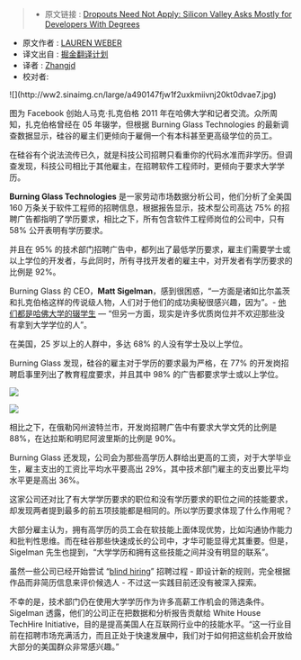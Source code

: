 >* 原文链接 : [Dropouts Need Not Apply: Silicon Valley Asks Mostly for Developers With Degrees](http://blogs.wsj.com/economics/2016/03/30/dropouts-need-not-apply-silicon-valley-asks-mostly-for-developers-with-degrees/)
* 原文作者 : [LAUREN WEBER](http://topics.wsj.com/person/W/lauren-weber/7369)
* 译文出自 : [掘金翻译计划](https://github.com/xitu/gold-miner)
* 译者 : [Zhangjd](https://github.com/Zhangjd)
* 校对者:

<div class="entry-content">![](http://ww2.sinaimg.cn/large/a490147fjw1f2uxkmiivnj20kt0dvae7.jpg)

图为 Facebook 创始人马克·扎克伯格 2011 年在哈佛大学和记者交流。众所周知，扎克伯格曾经在 05 年辍学，但根据 Burning Glass Technologies 的最新调查数据显示，硅谷的雇主们更倾向于雇佣一个有本科甚至更高级学位的员工。

在硅谷有个说法流传已久，就是科技公司招聘只看重你的代码水准而非学历。但调查发现，科技公司相比于其他雇主，在招聘软件工程师时，更倾向于要求大学学历。

**Burning Glass Technologies** 是一家劳动市场数据分析公司，他们分析了全美国 160 万条关于软件工程师的招聘信息，根据报告显示，技术型公司高达 75% 的招聘广告都指明了学历要求，相比之下，所有包含软件工程师岗位的公司中，只有 58% 公开表明有学历要求。

并且在 95% 的技术部门招聘广告中，都列出了最低学历要求，雇主们需要学士或以上学位的开发者，与此同时，所有寻找开发者的雇主中，对开发者有学历要求的比例是 92%。

Burning Glass 的 CEO，**Matt Sigelman**，感到很困惑，“一方面是诸如比尔盖茨和扎克伯格这样的传说级人物，人们对于他们的成功奥秘很感兴趣，因为”。- [他们都是哈佛大学的辍学生](http://www.wsj.com/articles/college-dropouts-thrive-in-tech-1433323802) — “但另一方面，现实是许多优质岗位并不欢迎那些没有拿到大学学位的人”。

在美国，25 岁以上的人群中，多达 68% 的人没有学士及以上学位。

Burning Glass 发现，硅谷的雇主对于学历的要求最为严格，在 77% 的开发岗招聘启事里列出了教育程度要求，并且其中 98% 的广告都要求学士或以上学位。

![](http://ww3.sinaimg.cn/large/005SiNxygw1f2mzk4y4tvj30qn0hr0v3.jpg)

![](http://ww1.sinaimg.cn/large/005SiNxygw1f2mzkkvlyqj30qn0hr40v.jpg)

相比之下，在俄勒冈州波特兰市，开发岗招聘广告中有要求大学文凭的比例是 88%，在达拉斯和明尼阿波里斯的比例是 90%。

Burning Glass 还发现，公司会为那些高学历人群给出更高的工资，对于大学毕业生，雇主支出的工资比平均水平要高出 29%，其中技术部门雇主的支出要比平均水平更是高出 36%。

这家公司还对比了有大学学历要求的职位和没有学历要求的职位之间的技能要求，却发现两者提到最多的前五项技能都是相同的。所以学历要求体现了什么作用呢？

大部分雇主认为，拥有高学历的员工会在软技能上面体现优势，比如沟通协作能力和批判性思维。而在硅谷那些快速成长的公司中，才华可能显得尤其重要。但是，Sigelman 先生也提到，“大学学历和拥有这些技能之间并没有明显的联系”。

虽然一些公司已经开始尝试 “[blind hiring](http://www.wsj.com/articles/the-boss-doesnt-want-your-resume-1452025908)” 招聘过程 - 即设计新的规则，完全根据作品而非简历信息来评价候选人 - 不过这一实践目前还没有被深入探索。

不幸的是，技术部门仍在使用大学学历作为许多高薪工作机会的筛选条件。Sigelman 透露，他们的公司正在把数据和分析报告贡献给 White House TechHire Initiative，目的是提高美国人在互联网行业中的技能水平。“这一行业目前在招聘市场充满活力，而且正处于快速发展中，我们对于如何把这些机会开放给大部分的美国群众非常感兴趣。”

